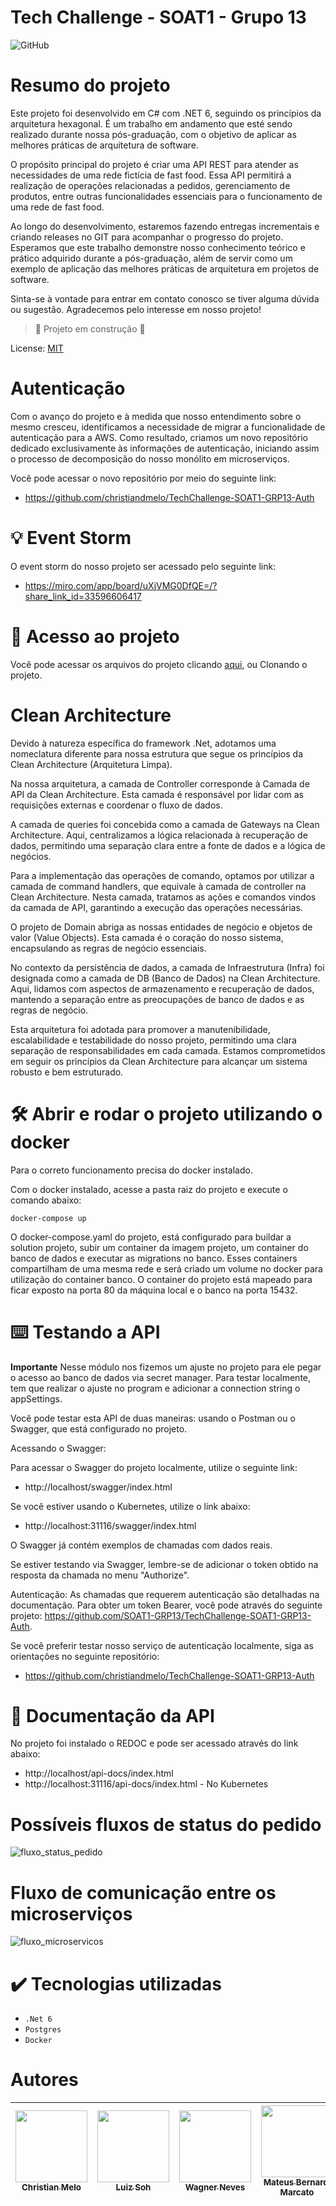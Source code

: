 # Tech Challenge - SOAT1 - Grupo 13 </h1>

![GitHub](https://img.shields.io/github/license/dropbox/dropbox-sdk-java)

# Resumo do projeto
Este projeto foi desenvolvido em C# com .NET 6, seguindo os princípios da arquitetura hexagonal. É um trabalho em andamento que esté sendo realizado durante nossa pós-graduação, com o objetivo de aplicar as melhores práticas de arquitetura de software.

O propósito principal do projeto é criar uma API REST para atender as necessidades de uma rede fictícia de fast food. Essa API permitirá a realização de operações relacionadas a pedidos, gerenciamento de produtos, entre outras funcionalidades essenciais para o funcionamento de uma rede de fast food.

Ao longo do desenvolvimento, estaremos fazendo entregas incrementais e criando releases no GIT para acompanhar o progresso do projeto. Esperamos que este trabalho demonstre nosso conhecimento teórico e prático adquirido durante a pós-graduação, além de servir como um exemplo de aplicação das melhores práticas de arquitetura em projetos de software.

Sinta-se à vontade para entrar em contato conosco se tiver alguma dúvida ou sugestão. Agradecemos pelo interesse em nosso projeto!


> :construction: Projeto em construção :construction:

License: [MIT](License.txt)

# Autenticação

Com o avanço do projeto e à medida que nosso entendimento sobre o mesmo cresceu, identificamos a necessidade de migrar a funcionalidade de autenticação para a AWS. Como resultado, criamos um novo repositório dedicado exclusivamente às informações de autenticação, iniciando assim o processo de decomposição do nosso monólito em microserviços.

Você pode acessar o novo repositório por meio do seguinte link:
- https://github.com/christiandmelo/TechChallenge-SOAT1-GRP13-Auth

# 💡 Event Storm

O event storm do nosso projeto ser acessado pelo seguinte link:
- https://miro.com/app/board/uXjVMG0DfQE=/?share_link_id=33596606417

# 📁 Acesso ao projeto

Você pode acessar os arquivos do projeto clicando [aqui](https://github.com/christiandmelo/TechChallenge-SOAT1-GRP13/archive/refs/heads/main.zip), ou Clonando o projeto.

# Clean Architecture

Devido à natureza específica do framework .Net, adotamos uma nomeclatura diferente para nossa estrutura que segue os princípios da Clean Architecture (Arquitetura Limpa).

Na nossa arquitetura, a camada de Controller corresponde à Camada de API da Clean Architecture. Esta camada é responsável por lidar com as requisições externas e coordenar o fluxo de dados.

A camada de queries foi concebida como a camada de Gateways na Clean Architecture. Aqui, centralizamos a lógica relacionada à recuperação de dados, permitindo uma separação clara entre a fonte de dados e a lógica de negócios.

Para a implementação das operações de comando, optamos por utilizar a camada de command handlers, que equivale à camada de controller na Clean Architecture. Nesta camada, tratamos as ações e comandos vindos da camada de API, garantindo a execução das operações necessárias.

O projeto de Domain abriga as nossas entidades de negócio e objetos de valor (Value Objects). Esta camada é o coração do nosso sistema, encapsulando as regras de negócio essenciais.

No contexto da persistência de dados, a camada de Infraestrutura (Infra) foi designada como a camada de DB (Banco de Dados) na Clean Architecture. Aqui, lidamos com aspectos de armazenamento e recuperação de dados, mantendo a separação entre as preocupações de banco de dados e as regras de negócio.

Esta arquitetura foi adotada para promover a manutenibilidade, escalabilidade e testabilidade do nosso projeto, permitindo uma clara separação de responsabilidades em cada camada. Estamos comprometidos em seguir os princípios da Clean Architecture para alcançar um sistema robusto e bem estruturado.


# 🛠️ Abrir e rodar o projeto utilizando o docker

Para o correto funcionamento precisa do docker instalado.

Com o docker instalado, acesse a pasta raiz do projeto e execute o comando abaixo: 

```shell
docker-compose up
```

O docker-compose.yaml do projeto, está configurado para buildar a solution projeto, subir um container da imagem projeto, um container do banco de dados e executar as migrations no banco.
Esses containers compartilham de uma mesma rede e será criado um volume no docker para utilização do container banco.
O container do projeto está mapeado para ficar exposto na porta 80 da máquina local e o banco na porta 15432.

# ⌨️ Testando a API

**Importante**
Nesse módulo nos fizemos um ajuste no projeto para ele pegar o acesso ao banco de dados via secret manager. Para testar localmente, tem que realizar o ajuste no program e adicionar a connection string o appSettings.

Você pode testar esta API de duas maneiras: usando o Postman ou o Swagger, que está configurado no projeto.

Acessando o Swagger:

Para acessar o Swagger do projeto localmente, utilize o seguinte link:
- http://localhost/swagger/index.html

Se você estiver usando o Kubernetes, utilize o link abaixo:
- http://localhost:31116/swagger/index.html

O Swagger já contém exemplos de chamadas com dados reais.

Se estiver testando via Swagger, lembre-se de adicionar o token obtido na resposta da chamada no menu "Authorize".

Autenticação:
As chamadas que requerem autenticação são detalhadas na documentação. Para obter um token Bearer, você pode através do seguinte projeto: https://github.com/SOAT1-GRP13/TechChallenge-SOAT1-GRP13-Auth.

Se você preferir testar nosso serviço de autenticação localmente, siga as orientações no seguinte repositório:
- https://github.com/christiandmelo/TechChallenge-SOAT1-GRP13-Auth


# 📒 Documentação da API

No projeto foi instalado o REDOC e pode ser acessado através do link abaixo:

- http://localhost/api-docs/index.html
- http://localhost:31116/api-docs/index.html - No Kubernetes

# Possíveis fluxos de status do pedido

![fluxo_status_pedido](</Imagens/fluxo_status.png>)

# Fluxo de comunicação entre os microserviços

![fluxo_microservicos](</Imagens/fluxo_microservicos.png>)

# ✔️ Tecnologias utilizadas

- ``.Net 6``
- ``Postgres``
- ``Docker``


# Autores

| [<img src="https://avatars.githubusercontent.com/u/28829303?s=400&v=4" width=115><br><sub>Christian Melo</sub>](https://github.com/christiandmelo) |  [<img src="https://avatars.githubusercontent.com/u/89987201?v=4" width=115><br><sub>Luiz Soh</sub>](https://github.com/luiz-soh) |  [<img src="https://avatars.githubusercontent.com/u/21027037?v=4" width=115><br><sub>Wagner Neves</sub>](https://github.com/nevesw) |  [<img src="https://avatars.githubusercontent.com/u/34692183?v=4" width=115><br><sub>Mateus Bernardi Marcato</sub>](https://github.com/xXMateus97Xx) |
| :---: | :---: | :---: | :---: |
